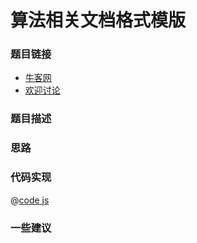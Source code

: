 # 算法相关文档格式模版


### 题目链接

- [牛客网]()
- [欢迎讨论]()

### 题目描述


### 思路


### 代码实现

@[code js](@code/algorithm/剑指/其他相关/strToInt.js)

### 一些建议
